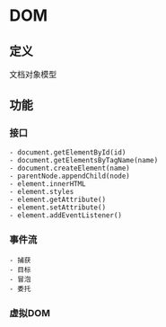 # DOM #

## 定义 ##
文档对象模型

## 功能 ##
### 接口 ###
    - document.getElementById(id)
	- document.getElementsByTagName(name)
	- document.createElement(name)
	- parentNode.appendChild(node)
	- element.innerHTML
	- element.styles
	- element.getAttribute()
	- element.setAttribute()
    - element.addEventListener()

### 事件流 ###
    - 捕获
    - 目标
    - 冒泡
	- 委托
    	
###	虚拟DOM ###
